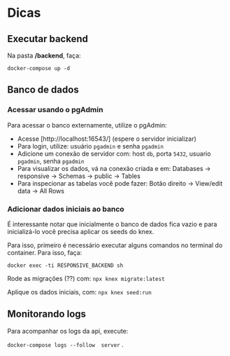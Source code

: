 # Dicas

## Executar backend

Na pasta **/backend**, faça:

`docker-compose up -d`


## Banco de dados

### Acessar usando o pgAdmin

Para acessar o banco externamente, utilize o pgAdmin:

 - Acesse [http://localhost:16543/] (espere o servidor inicializar)
 - Para login, utilize: usuário `pgadmin` e senha `pgadmin`
 - Adicione um conexão de servidor com: host `db`, porta `5432`, usuario `pgadmin`, senha `pgadmin`
 - Para visualizar os dados, vá na conexão criada e em: Databases -> responsive -> Schemas -> public -> Tables
 - Para inspecionar as tabelas você pode fazer: Botão direito -> View/edit data -> All Rows


### Adicionar dados iniciais ao banco

É interessante notar que inicialmente o banco de dados fica vazio e para inicializá-lo você precisa aplicar os seeds do knex.

Para isso, primeiro é necessário executar alguns comandos no terminal do container. Para isso, faça:

`docker exec -ti RESPONSIVE_BACKEND sh`

Rode as migrações (??) com: `npx knex migrate:latest`

Aplique os dados iniciais, com: `npx knex seed:run`


## Monitorando logs

Para acompanhar os logs da api, execute: 

`docker-compose logs --follow  server` .
